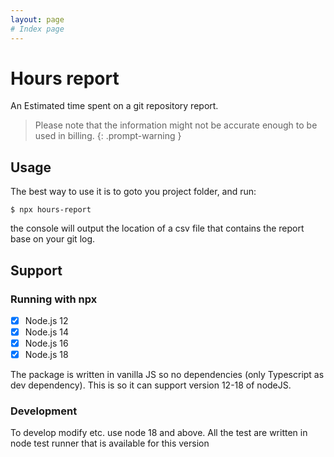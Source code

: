 ```yaml
---
layout: page
# Index page
---
```


# Hours report
 
An Estimated time spent on a git repository report.

> Please note that the information might not be accurate enough to be used in billing.
{: .prompt-warning } 

## Usage

The best way to use it is to goto you project folder, and run: 

```console
$ npx hours-report
``` 

the console will output the location of a csv file that contains the report base on your git log. 

## Support

### Running with npx
+ [x] Node.js 12
+ [x] Node.js 14
+ [x] Node.js 16
+ [x] Node.js 18 

The package is written in vanilla JS so no dependencies (only Typescript as dev dependency). 
This is so it can support version 12-18 of nodeJS. 
### Development
To develop modify etc. use node 18 and above. All the test are written in node test runner that is available for this version



